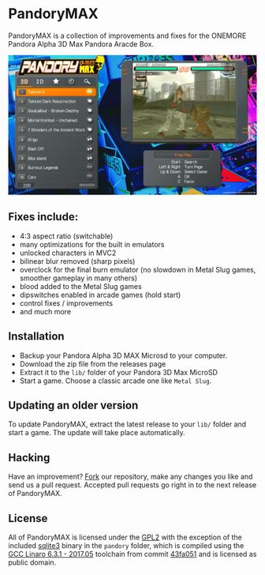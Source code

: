 # PandoryMAX

PandoryMAX is a collection of improvements and fixes for the ONEMORE Pandora Alpha 3D Max Pandora Aracde Box.

![PandoryMAX Screenshot](https://raw.githubusercontent.com/TeamPandory/PandoryMax/master/build/pandorymax.jpg)

## Fixes include:

- 4:3 aspect ratio (switchable)
- many optimizations for the built in emulators
- unlocked characters in MVC2
- bilinear blur removed (sharp pixels)
- overclock for the final burn emulator (no slowdown in Metal Slug games, smoother gameplay in many others)
- blood added to the Metal Slug games
- dipswitches enabled in arcade games (hold start)
- control fixes / improvements
- and much more

## Installation

- Backup your Pandora Alpha 3D MAX Microsd to your computer.
- Download the zip file from the releases page
- Extract it to the `lib/` folder of your Pandora 3D Max MicroSD
- Start a game. Choose a classic arcade one like `Metal Slug`.

## Updating an older version

To update PandoryMAX, extract the latest release to your `lib/` folder and start a game. The update will take place automatically.

## Hacking

Have an improvement? [Fork](https://github.com/TeamPandory/PandoryMax/fork) our repository, make any changes you like and send us a pull request. Accepted pull requests go right in to the next release of PandoryMAX.

## License

All of PandoryMAX is licensed under the [GPL2](https://github.com/TeamPandory/PandoryMax/blob/master/LICENSE) with the exception of the included [sqlite3](https://github.com/TeamPandory/PandoryMax/blob/master/pandory/sqlite3) binary in the `pandory` folder, which is compiled using the [GCC Linaro 6.3.1 - 2017.05](https://releases.linaro.org/components/toolchain/binaries/6.3-2017.05/arm-linux-gnueabihf/) toolchain from commit [43fa051](https://github.com/sqlite/sqlite/commit/43fa051ec7c5a7d89e1f5f541a5cd34d53e07422) and is licensed as public domain. 
